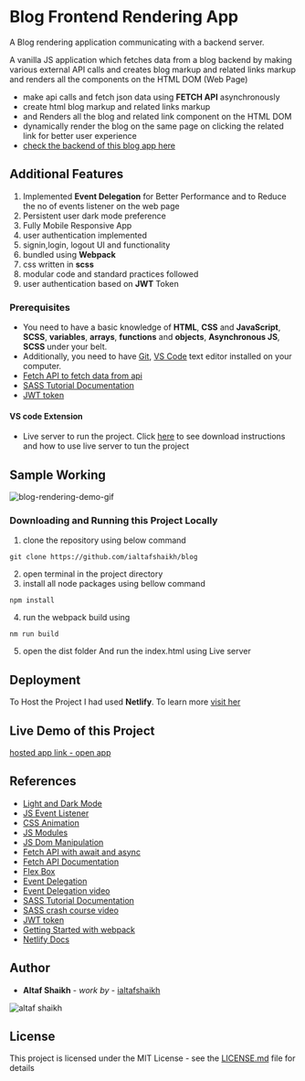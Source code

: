 
# Blog Frontend Rendering App

A Blog rendering application communicating with a backend server.

A vanilla JS application which fetches data from a blog backend by making various external API calls and creates  blog markup and related links markup and renders all the components on the HTML DOM (Web Page)

- make api calls and fetch json data using **FETCH API** asynchronously
- create html blog markup and related links markup
- and Renders all the blog and related link component on the HTML DOM
- dynamically render the blog on the same page on clicking the related link for better user experience
- [check the backend of this blog app here](https://github.com/ialtafshaikh/extented-blog-backend)

## Additional Features

1. Implemented **Event Delegation** for Better Performance and to Reduce the no of events listener on the web page
2. Persistent user dark mode preference
3. Fully Mobile Responsive App
4. user authentication implemented
5. signin,login, logout UI and functionality
6. bundled using **Webpack**
7. css written in **scss**
8. modular code and standard practices followed
9. user authentication based on **JWT** Token

### Prerequisites

- You need to have a basic knowledge of **HTML**, **CSS** and **JavaScript**, **SCSS**, **variables**, **arrays**, **functions** and **objects**,  **Asynchronous JS**, **SCSS** under your belt. 
- Additionally, you need to have [Git](https://gist.github.com/derhuerst/1b15ff4652a867391f03),   [VS Code](https://code.visualstudio.com/download) text editor installed on your computer.
- [Fetch API to fetch data from api](https://developers.google.com/web/updates/2015/03/introduction-to-fetch)
- [SASS Tutorial Documentation](https://sass-lang.com/guide)
- [JWT token](https://jwt.io/introduction/)


#### VS code Extension
- Live server to run the project. Click [here](https://marketplace.visualstudio.com/items?itemName=ritwickdey.LiveServer#:~:text=Open%20a%20HTML%20file%20and,on%20Open%20with%20Live%20Server%20.&text=Open%20the%20Command%20Pallete%20by,Server%20to%20stop%20a%20server.) to see download instructions and how to use live server to tun the project

## Sample Working

![blog-rendering-demo-gif](https://github.com/ialtafshaikh/static-files/raw/master/gifs/blog-rendering.gif)


### Downloading and Running this Project Locally

1. clone the repository using below command
```
git clone https://github.com/ialtafshaikh/blog
```
2. open terminal in the project directory
3. install all node packages using bellow command
```
npm install
```
4. run the webpack build using
```
nm run build
```
5. open the dist folder And run the index.html using Live server


## Deployment

To Host the Project I had used **Netlify**. To learn more [visit her](https://levelup.gitconnected.com/how-to-host-domain-to-netlify-site-for-free-step-by-step-guide-45d0c2102db3)

## Live Demo of this Project

[hosted app link - open app](https://blog-frontend.netlify.app)

## References

- [Light and Dark Mode](https://medium.com/@haxzie/dark-and-light-theme-switcher-using-css-variables-and-pure-javascript-zocada-dd0059d72fa2)
- [JS Event Listener](https://developer.mozilla.org/en-US/docs/Web/API/EventListener)
- [CSS Animation](https://developer.mozilla.org/en-US/docs/Web/CSS/CSS_Animations/Using_CSS_animations)
- [JS Modules](https://developer.mozilla.org/en-US/docs/Web/JavaScript/Guide/Modules)
- [JS Dom Manipulation](https://developer.mozilla.org/en-US/docs/Learn/JavaScript/Client-side_web_APIs/Manipulating_documents)
- [Fetch API with await and async](https://javascript.info/fetch)
- [Fetch API Documentation](https://developers.google.com/web/updates/2015/03/introduction-to-fetch)
- [Flex Box](https://developer.mozilla.org/en-US/docs/Web/CSS/CSS_Flexible_Box_Layout/Basic_Concepts_of_Flexbox)
- [Event Delegation](https://javascript.info/event-delegation)
- [Event Delegation video](https://www.youtube.com/watch?v=3KJI1WZGDrg)
- [SASS Tutorial Documentation](https://sass-lang.com/guide)
- [SASS crash course video](https://www.youtube.com/watch?v=Zz6eOVaaelI)
- [JWT token](https://jwt.io/introduction/)
- [Getting Started with webpack](https://webpack.js.org/guides/getting-started/)
- [Netlify Docs](https://docs.netlify.com/?_ga=2.82925014.1913184765.1608386492-124520266.1606201970)


## Author

* **Altaf Shaikh** - *work by* - [ialtafshaikh](https://github.com/ialtafshaikh)

![altaf shaikh](https://raw.githubusercontent.com/ialtafshaikh/static-files/master/coollogo_com-327551664.png)


## License

This project is licensed under the MIT License - see the [LICENSE.md](LICENSE.md) file for details
